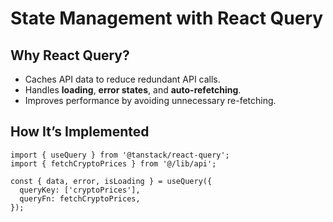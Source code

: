 # State Management with React Query

## Why React Query?
- Caches API data to reduce redundant API calls.
- Handles **loading**, **error states**, and **auto-refetching**.
- Improves performance by avoiding unnecessary re-fetching.

## How It’s Implemented
```tsx
import { useQuery } from '@tanstack/react-query';
import { fetchCryptoPrices } from '@/lib/api';

const { data, error, isLoading } = useQuery({
  queryKey: ['cryptoPrices'],
  queryFn: fetchCryptoPrices,
});
```
